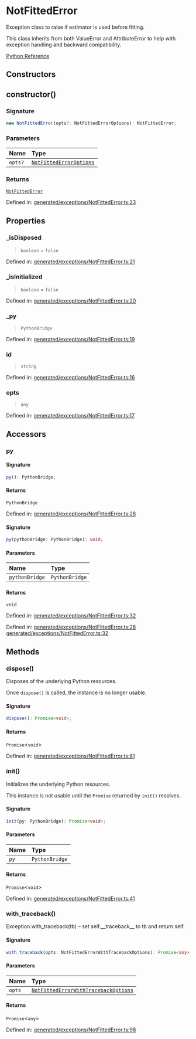 # NotFittedError

Exception class to raise if estimator is used before fitting.

This class inherits from both ValueError and AttributeError to help with exception handling and backward compatibility.

[Python Reference](https://scikit-learn.org/stable/modules/generated/sklearn.exceptions.NotFittedError.html)

## Constructors

## constructor()

### Signature

```ts
new NotFittedError(opts?: NotFittedErrorOptions): NotFittedError;
```

### Parameters

| Name | Type |
| :------ | :------ |
| `opts?` | [`NotFittedErrorOptions`](../interfaces/NotFittedErrorOptions.md) |

### Returns

[`NotFittedError`](NotFittedError.md)

Defined in:  [generated/exceptions/NotFittedError.ts:23](https://github.com/transitive-bullshit/scikit-learn-ts/blob/92ab806/packages/sklearn/src/generated/exceptions/NotFittedError.ts#L23)

## Properties

### \_isDisposed

> `boolean`  = `false`

Defined in:  [generated/exceptions/NotFittedError.ts:21](https://github.com/transitive-bullshit/scikit-learn-ts/blob/92ab806/packages/sklearn/src/generated/exceptions/NotFittedError.ts#L21)

### \_isInitialized

> `boolean`  = `false`

Defined in:  [generated/exceptions/NotFittedError.ts:20](https://github.com/transitive-bullshit/scikit-learn-ts/blob/92ab806/packages/sklearn/src/generated/exceptions/NotFittedError.ts#L20)

### \_py

> `PythonBridge`

Defined in:  [generated/exceptions/NotFittedError.ts:19](https://github.com/transitive-bullshit/scikit-learn-ts/blob/92ab806/packages/sklearn/src/generated/exceptions/NotFittedError.ts#L19)

### id

> `string`

Defined in:  [generated/exceptions/NotFittedError.ts:16](https://github.com/transitive-bullshit/scikit-learn-ts/blob/92ab806/packages/sklearn/src/generated/exceptions/NotFittedError.ts#L16)

### opts

> `any`

Defined in:  [generated/exceptions/NotFittedError.ts:17](https://github.com/transitive-bullshit/scikit-learn-ts/blob/92ab806/packages/sklearn/src/generated/exceptions/NotFittedError.ts#L17)

## Accessors

### py

#### Signature

```ts
py(): PythonBridge;
```

#### Returns

`PythonBridge`

Defined in:  [generated/exceptions/NotFittedError.ts:28](https://github.com/transitive-bullshit/scikit-learn-ts/blob/92ab806/packages/sklearn/src/generated/exceptions/NotFittedError.ts#L28)

#### Signature

```ts
py(pythonBridge: PythonBridge): void;
```

#### Parameters

| Name | Type |
| :------ | :------ |
| `pythonBridge` | `PythonBridge` |

#### Returns

`void`

Defined in:  [generated/exceptions/NotFittedError.ts:32](https://github.com/transitive-bullshit/scikit-learn-ts/blob/92ab806/packages/sklearn/src/generated/exceptions/NotFittedError.ts#L32)

Defined in:  [generated/exceptions/NotFittedError.ts:28](https://github.com/transitive-bullshit/scikit-learn-ts/blob/92ab806/packages/sklearn/src/generated/exceptions/NotFittedError.ts#L28) [generated/exceptions/NotFittedError.ts:32](https://github.com/transitive-bullshit/scikit-learn-ts/blob/92ab806/packages/sklearn/src/generated/exceptions/NotFittedError.ts#L32)

## Methods

### dispose()

Disposes of the underlying Python resources.

Once `dispose()` is called, the instance is no longer usable.

#### Signature

```ts
dispose(): Promise<void>;
```

#### Returns

`Promise`\<`void`\>

Defined in:  [generated/exceptions/NotFittedError.ts:81](https://github.com/transitive-bullshit/scikit-learn-ts/blob/92ab806/packages/sklearn/src/generated/exceptions/NotFittedError.ts#L81)

### init()

Initializes the underlying Python resources.

This instance is not usable until the `Promise` returned by `init()` resolves.

#### Signature

```ts
init(py: PythonBridge): Promise<void>;
```

#### Parameters

| Name | Type |
| :------ | :------ |
| `py` | `PythonBridge` |

#### Returns

`Promise`\<`void`\>

Defined in:  [generated/exceptions/NotFittedError.ts:41](https://github.com/transitive-bullshit/scikit-learn-ts/blob/92ab806/packages/sklearn/src/generated/exceptions/NotFittedError.ts#L41)

### with\_traceback()

Exception.with\_traceback(tb) – set self.\_\_traceback\_\_ to tb and return self.

#### Signature

```ts
with_traceback(opts: NotFittedErrorWithTracebackOptions): Promise<any>;
```

#### Parameters

| Name | Type |
| :------ | :------ |
| `opts` | [`NotFittedErrorWithTracebackOptions`](../interfaces/NotFittedErrorWithTracebackOptions.md) |

#### Returns

`Promise`\<`any`\>

Defined in:  [generated/exceptions/NotFittedError.ts:98](https://github.com/transitive-bullshit/scikit-learn-ts/blob/92ab806/packages/sklearn/src/generated/exceptions/NotFittedError.ts#L98)
